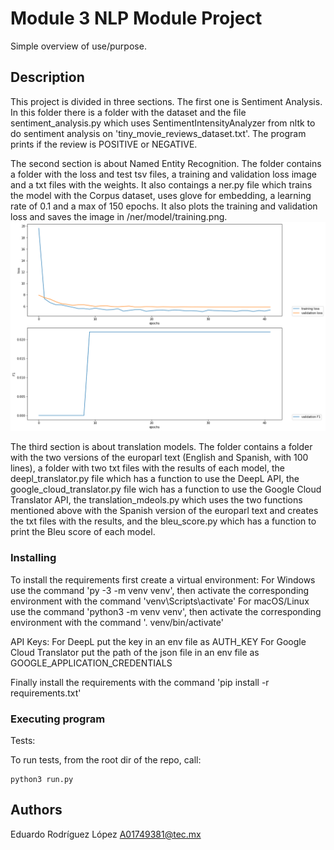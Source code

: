 # Module 3 NLP Module Project

Simple overview of use/purpose.

## Description

This project is divided in three sections. The first one is Sentiment Analysis. In this folder there is a folder with the dataset and the file sentiment_analysis.py which uses SentimentIntensityAnalyzer from nltk to do sentiment analysis on 'tiny_movie_reviews_dataset.txt'. The program prints if the review is POSITIVE or NEGATIVE.

The second section is about Named Entity Recognition. The folder contains a folder with the loss and test tsv files, a training and validation loss image and a txt files with the weights. It also contaings a ner.py file which trains the model with the Corpus dataset, uses glove for embedding, a learning rate of 0.1 and a max of 150 epochs. It also plots the training and validation loss and saves the image in /ner/model/training.png.
![alt text](https://github.com/Edurdgzl/M3_NLP/blob/main/ner/model/training.png?raw=true)

The third section is about translation models. The folder contains a folder with the two versions of the europarl text (English and Spanish, with 100 lines), a folder with two txt files with the results of each model, the deepl_translator.py file which has a function to use the DeepL API, the google_cloud_translator.py file wich has a function to use the Google Cloud Translator API, the translation_mdeols.py which uses the two functions mentioned above with the Spanish version of the europarl text and creates the txt files with the results, and the bleu_score.py which has a function to print the Bleu score of each model.

### Installing

To install the requirements first create a virtual environment:
For Windows use the command 'py -3 -m venv venv', then activate the corresponding environment with the command 'venv\Scripts\activate'
For macOS/Linux use the command 'python3 -m venv venv', then activate the corresponding environment with the command '. venv/bin/activate'

API Keys:
For DeepL put the key in an env file as AUTH_KEY
For Google Cloud Translator put the path of the json file in an env file as GOOGLE_APPLICATION_CREDENTIALS

Finally install the requirements with the command 'pip install -r requirements.txt'

### Executing program

Tests:

To run tests, from the root dir of the repo, call:

```
python3 run.py
```

## Authors

Eduardo Rodríguez López A01749381@tec.mx
